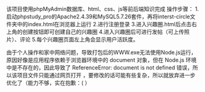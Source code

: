 该项目使用phpMyAdmin数据库、html、css、js等前后端知识完成
操作步骤：
1.启动phpstudy_pro的Apache2.4.39和MySQL5.7.26套件，再将interst-circle文件夹中的index.html在浏览器上运行
2.进行注册登录
3.进入兴趣圈.html后点击右上角的创建按钮即可创建自己的兴趣圈
4.进入兴趣圈后可进行发帖（可上传照片）、评论
5.每个兴趣圈页面左上角会显示用户活跃度。

由于个人操作和家中网络问题，导致打包后的WWW.exe无法使用Node.js运行，原因好像是应用程序依赖于浏览器环境中的 document 对象，但在 Node.js 环境中是不存在的，因此导致了 ReferenceError: document is not defined 错误，所以该项目文件只能通过网页打开 ，要修改的话可能有些复杂，所以就放弃进一步优化了（能力不够，实在抱歉：(  ）